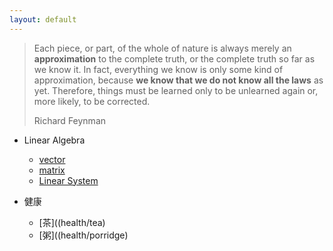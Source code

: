 ```yaml
---
layout: default
---
```

>Each piece, or part, of the whole of nature is always merely an **approximation** to the complete truth, or the complete truth so far as we know it. In fact, everything we know is only some kind of approximation, because **we know that we do not know all the laws** as yet. Therefore, things
>must be learned only to be unlearned again or, more likely, to be corrected.
>
>Richard Feynman

- Linear Algebra
	- [vector](math/linear-algebra/vector)
	- [matrix](math/linear-algebra/matrix)
	- [Linear System](math/linear-algebra/system)

- 健康
	- [茶]((health/tea)
	- [粥]((health/porridge)